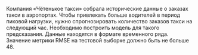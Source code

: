 Компания «Чётенькое такси» собрала исторические данные о заказах такси в аэропортах. Чтобы привлекать больше водителей в период пиковой нагрузки, нужно спрогнозировать количество заказов такси на следующий час. 
Необходимо построить модель для такого предсказания. Данные находятся в формате временного ряда.
Значение метрики RMSE на тестовой выборке должно быть не больше 48. 

